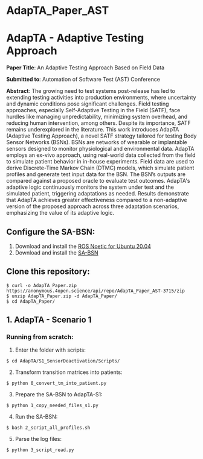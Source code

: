 # AdapTA_Paper_AST


# AdapTA - Adaptive Testing Approach

**Paper Title**: An Adaptive Testing Approach Based on Field Data

**Submitted to**: Automation of Software Test (AST) Conference

**Abstract**: The growing need to test systems post-release has led to extending testing activities into production environments, where uncertainty and dynamic conditions pose significant challenges. Field testing approaches, especially Self-Adaptive Testing in the Field (SATF), face hurdles like managing unpredictability, minimizing system overhead, and reducing human intervention, among others. 
Despite its importance, SATF remains underexplored in the literature. This work introduces AdapTA (Adaptive Testing Approach), a novel SATF strategy tailored for testing Body Sensor Networks (BSNs). BSNs are networks of wearable or implantable sensors designed to monitor physiological and environmental data. AdapTA employs an ex-vivo approach, using real-world data collected from the field to simulate patient behavior in in-house experiments. 
Field data are used to derive Discrete-Time Markov Chain (DTMC) models, which simulate patient profiles and generate test input data for the BSN. The BSN’s outputs are compared against a proposed oracle to evaluate test outcomes. AdapTA's adaptive logic continuously monitors the system under test and the simulated patient, triggering adaptations as needed. Results demonstrate that AdapTA achieves greater effectiveness compared to a non-adaptive version of the proposed approach across three adaptation scenarios, emphasizing the value of its adaptive logic.
  
## **Configure the SA-BSN**:
1. Download and install the [ROS Noetic for Ubuntu 20.04](http://wiki.ros.org/noetic/Installation/Ubuntu)
2. Download and install the [SA-BSN](https://github.com/lesunb/bsn/tree/1c45cd8f4c43e36fcf5665940d5ce7c66b907b31)


## **Clone this repository**:
```
$ curl -o AdapTA_Paper.zip https://anonymous.4open.science/api/repo/AdapTA_Paper_AST-3715/zip
$ unzip AdapTA_Paper.zip -d AdapTA_Paper/
$ cd AdapTA_Paper/
```

## 1. AdapTA - Scenario 1
### **Running from scratch**:
1. Enter the folder with scripts:
```
$ cd AdapTA/S1_SensorDeactivation/Scripts/
```
2. Transform transition matrices into patients:
```
$ python 0_convert_tm_into_patient.py
```
3. Prepare the SA-BSN to AdapTA-S1:
```
$ python 1_copy_needed_files_s1.py
```
4. Run the SA-BSN:
```
$ bash 2_script_all_profiles.sh
```
5. Parse the log files:
```
$ python 3_script_read.py
```
